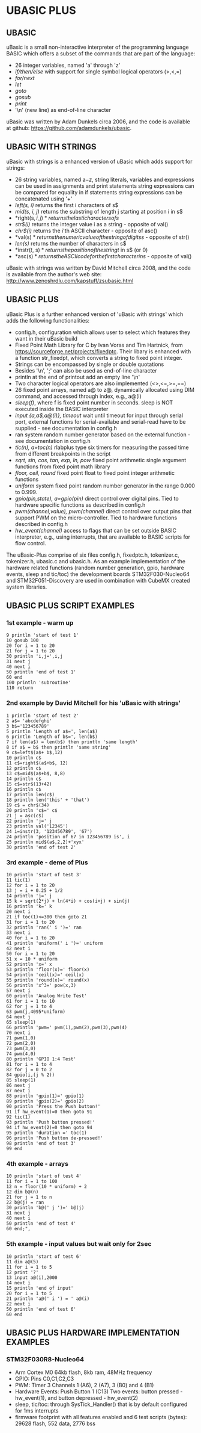 # UBASIC PLUS

## UBASIC

uBasic is a small non-interactive interpreter of the programming language BASIC
which offers a subset of the commands that are part of the language:
- 26 integer variables, named 'a' through 'z'
- *if/then/else* with support for single symbol logical operators (>,<,=)
- *for/next*
- *let*
- *goto*
- *gosub*
- *print*
- '\n' (new line) as end-of-line character


uBasic was written by Adam Dunkels circa 2006, and the code is available at github: https://github.com/adamdunkels/ubasic.


## UBASIC WITH STRINGS

uBasic with strings is a enhanced version of uBasic which adds support for strings:
- 26 string variables, named a$-z$, string literals, variables and expressions can
be used in assignments and print statements string expressions can be compared
for equality in if statements string expressions can be concatenated using '+'
- *left$(s$, i)*
    returns the first i characters of s$
- *mid$(s$, i, j)*
    returns the substring of length j starting at position i in s$
- *right(s$, i, j)*
    returns the last i characters of s$
- *str$(i)*
    returns the integer value i as a string - opposite of val()
- *chr$(i)*
    returns the i'th ASCII character - opposite of asc()
- *val(s$)*
    returns the numeric value of the string of digits s$ - opposite of str()
- *len$(s$)*
    returns the number of characters in s$
- *instr$(t$, s$)*
    returns the position of the string t$ in s$ (or 0)
- *asc(s$)*
    returns the ASCII code for the first character in s$ - opposite of val()

uBasic with strings was written by David Mitchell circa 2008, and the code is
available from the author's web site: http://www.zenoshrdlu.com/kapstuff/zsubasic.html


## UBASIC PLUS

uBasic Plus is a further enhanced version of 'uBasic with strings' which adds
the following functionalities:
- config.h, configuration which allows user to select which features they want
in their uBasic build
- Fixed Point Math Library for C by Ivan Voras and Tim Hartnick, from
https://sourceforge.net/projects/fixedptc. Their libary is enhanced with a function
str_fixedpt, which converts a string to fixed point integer.
- Strings can be encompassed by single or double quotations
- Besides '\n', ';' can also be used as end-of-line character
- println
      at the end of printout add an empty line '\n'
- Two character logical operators are also implemented (<>,<=,>=,==)
- 26 fixed point arrays, named a@ to z@, dynamically allocated using DIM command,
and accessed through index, e.g., a@(i)
- *sleep(f)*,
      where f is fixed point number in seconds. sleep is NOT executed inside the BASIC interpreter
- *input {a,a$,a@(i)}, timeout*
      wait until timeout for input through serial port, external functions for serial-availabe and serial-read have to be supplied - see documentation in config.h
- ran
      system random number generator based on the external function - see documentation in config.h
- *tic(n), a=toc(n)*
      rlabplus type six timers for measuring the passed time from different breakpoints in the script
- *sqrt, sin, cos, tan, exp, ln, pow*
      fixed point arithmetic single argument functions from fixed point math library
- *floor, ceil, round*
      fixed point float to fixed point integer arithmetic functions
- *uniform*
      system fixed point random number generator in the range 0.000 to 0.999.
- *gpio(pin,state), a=gpio(pin)*
      direct control over digital pins. Tied to hardware specific functions as described in config.h
- *pwm(channel,value), pwm(channel)*
      direct control over output pins that support PWM on the micro-controller. Tied to hardware functions described in config.h
- *hw_event(channel)*
      access to flags that can be set outside BASIC interpreter, e.g., using interrupts, that are available to BASIC scripts for flow control.


The uBasic-Plus comprise of six files config.h, fixedptc.h, tokenizer.c,
tokenizer.h, ubasic.c  and  ubasic.h.
As an example implementation of the hardware related functions (random number generation,
gpio, hardware events, sleep and tic/toc) the development boards STM32F030-Nucleo64 and
STM32F051-Discovery are used in combination with CubeMX created system libraries.


## UBASIC PLUS SCRIPT EXAMPLES


### 1st example - warm up
```
9 println 'start of test 1'
10 gosub 100
20 for i = 1 to 20
21 for j = 1 to 20
30 println 'i,j=',i,j
31 next j
40 next i
50 println 'end of test 1'
60 end
100 println 'subroutine'
110 return
```

### 2nd example by David Mitchell for his 'uBasic with strings'
```
1 println 'start of test 2'
2 a$= 'abcdefghi'
3 b$='123456789'
5 println 'Length of a$=', len(a$)
6 println 'Length of b$=', len(b$)
7 if len(a$) = len(b$) then println 'same length'
8 if a$ = b$ then println 'same string'
9 c$=left$(a$+ b$,12)
10 println c$
11 c$=right$(a$+b$, 12)
12 println c$
13 c$=mid$(a$+b$, 8,8)
14 println c$
15 c$=str$(13+42)
16 println c$
17 println len(c$)
18 println len('this' + 'that')
19 c$ = chr$(34)
20 println 'c$=' c$
21 j = asc(c$)
22 println 'j=' j
23 println val('12345')
24 i=instr(3, '123456789', '67')
24 println 'position of 67 in 123456789 is', i
25 println mid$(a$,2,2)+'xyx'
30 println 'end of test 2'
```

### 3rd example - deme of Plus
```
10 println 'start of test 3'
11 tic(1)
12 for i = 1 to 20
13 j = i + 0.25 + 1/2
14 println 'j=' j
15 k = sqrt(2*j) + ln(4*i) + cos(i+j) + sin(j)
16 println 'k=' k
20 next i
21 if toc(1)<=300 then goto 21
31 for i = 1 to 20
32 println 'ran(' i ')=' ran
33 next i
40 for i = 1 to 20
41 println 'uniform(' i ')=' uniform
42 next i
50 for i = 1 to 20
51 x = 10 * uniform
52 println 'x=' x
53 println 'floor(x)=' floor(x)
54 println 'ceil(x)=' ceil(x)
55 println 'round(x)=' round(x)
56 println 'x^3=' pow(x,3)
57 next i
60 println 'Analog Write Test'
61 for i = 1 to 10
62 for j = 1 to 4
63 pwm(j,4095*uniform)
64 next j
65 sleep(1)
66 println 'pwm=' pwm(1),pwm(2),pwm(3),pwm(4)
70 next i
71 pwm(1,0)
72 pwm(2,0)
73 pwm(3,0)
74 pwm(4,0)
80 println 'GPIO 1:4 Test'
81 for i = 1 to 4
82 for j = 0 to 2
84 gpio(i,(j % 2))
85 sleep(1)
86 next j
87 next i
88 println 'gpio(1)=' gpio(1)
89 println 'gpio(2)=' gpio(2)
90 println 'Press the Push button!'
91 if hw_event(1)=0 then goto 91
92 tic(1)
93 println 'Push button pressed!'
94 if hw_event(2)=0 then goto 94
95 println 'duration =' toc(1)
96 println 'Push button de-pressed!'
98 println 'end of test 3'
99 end
```

### 4th example - arrays
```
10 println 'start of test 4'
11 for i = 1 to 100
12 n = floor(10 * uniform) + 2
12 dim b@(n)
21 for j = 1 to n
22 b@(j) = ran
30 println 'b@(' j ')=' b@(j)
31 next j
40 next i
50 println 'end of test 4'
60 end;",
```

### 5th example - input values but wait only for 2sec
```
10 println 'start of test 6'
11 dim a@(5)
11 for i = 1 to 5
12 print '?'
13 input a@(i),2000
14 next i
15 println 'end of input'
20 for i = 1 to 5
21 println 'a@(' i ') = ' a@(i)
22 next i
50 println 'end of test 6'
60 end
```

## UBASIC PLUS HARDWARE IMPLEMENTATION EXAMPLES


### STM32F030R8-Nucleo64

- Arm Cortex M0 64kb flash, 8kb ram, 48MHz frequency
- GPIO: Pins C0,C1,C2,C3
- PWM:  Timer 3 Channels 1 (A6), 2 (A7), 3 (B0) and 4 (B1)
- Hardware Events:
    Push Button 1 (C13)
        Two events: button pressed - hw_event(1), and
                    button depressed - hw_event(2)
- sleep, tic/toc:
    through SysTick_Handler() that is by default configured for
    1ms interrupts
- firmware footprint with all features enabled and 6 test scripts (bytes):
    29628 flash, 552 data, 2776 bss


